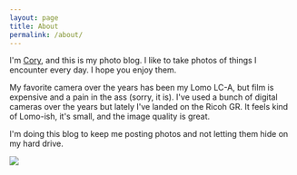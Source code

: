 ```yaml
---
layout: page
title: About
permalink: /about/
---
```


I'm [Cory](http://corygrunk.com/), and this is my photo blog. I like to take photos of things I encounter every day. I hope you enjoy them.

My favorite camera over the years has been my Lomo LC-A, but film is expensive and a pain in the ass (sorry, it is). I've used a bunch of digital cameras over the years but lately I've landed on the Ricoh GR. It feels kind of Lomo-ish, it's small, and the image quality is great.

I'm doing this blog to keep me posting photos and not letting them hide on my hard drive.

<img src="{{site.url}}{{site.baseurl}}/img/avatar-ricoh.png" class="avatar">
